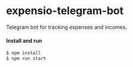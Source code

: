 # expensio-telegram-bot
Telegram bot for tracking expenses and incomes.
#### Install and run
```sh
$ npm install
$ npm run start
```
